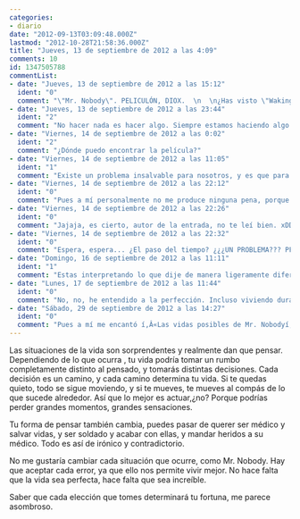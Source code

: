 ```yaml
---
categories:
- diario
date: "2012-09-13T03:09:48.000Z"
lastmod: "2012-10-28T21:58:36.000Z"
title: "Jueves, 13 de septiembre de 2012 a las 4:09"
comments: 10
id: 1347505788
commentList:
- date: "Jueves, 13 de septiembre de 2012 a las 15:12"
  ident: "0"
  comment: "\"Mr. Nobody\". PELICULÓN, DIOX.  \n  \n¿Has visto \"Waking Life\"? Te la recomiendo.  \n  \nY... no estoy del todo de acuerdo con lo que dices. Nunca el tiempo es perdido. Siempre se hace todo lo mejor que se puede en cada momento. Si no se hizo mejor, por algo será. Así que la fortuna no queda determinada por lo que hagas, sino por tus circunstancias particulares. Multiplicar la realidad no lleva a ninguna parte, hacer como Nemo es vivir lo no vivido, pensar lo que pudo ser pero que no fue. ¿Qué utilidad tiene, mas no sea pasar el rato? xD  \n  \nAl perder un gran momento, ganas otro que no valoras tanto. Y si no lo valoras es problema tuyo. TODO momento es grande. Estás vivo. ¿Qué hay más grande que eso? =)"
- date: "Jueves, 13 de septiembre de 2012 a las 23:44"
  ident: "2"
  comment: "No hacer nada es hacer algo. Siempre estamos haciendo algo. No hacer nada es tomar una elección.   \nClaro que valoro cada momento, creo que no me he explicado bien  xD"
- date: "Viernes, 14 de septiembre de 2012 a las 0:02"
  ident: "2"
  comment: "¿Dónde puedo encontrar la película?"
- date: "Viernes, 14 de septiembre de 2012 a las 11:05"
  ident: "1"
  comment: "Existe un problema insalvable para nosotros, y es que para el ser humano el tiempo es finito. Y a ese problema hay que añadirle que cada persona dispone de un intervalo diferente y desconocido.  \n  \nPor lo tanto vivimos sabiendo que cada instante que pasa no se recupera jamas, y no solo eso si no que nos acerca al final. No sabemos cuando ocurre pero sabemos que ocurre. Y eso da una importancia abismal a nuestras decisiones, ya que podrian ser irreversibles. Por eso perder un gran momento produce una pena tan grande, no sabemos con certeza que vayamos a tener una oportunidad similar en el futuro..."
- date: "Viernes, 14 de septiembre de 2012 a las 22:12"
  ident: "0"
  comment: "Pues a mí personalmente no me produce ninguna pena, porque los grandes momentos no se pierden por no aprovecharlos. De hecho, no se pierden, porque al no aprovecharlos, estás aprovechando otra oportunidad distinta. Por ejemplo, en mi caso sin ir más lejos, reprimí mis sentimientos durante tanto tiempo que mejor no digo cuánto. Y ahora que ya he dejado de hacerlo, para nada veo perdido ningún momento de sentir intensamente la vida, pues esos momentos los aproveché de otra forma, que es realizando todo mi potencial racional, rozando con los límites de mi propia inteligencia y expandiéndola en esos momentos abstrayéndome y trascenciendo hasta límites que me siento orgulloso de haber podido alcanzar.  \n  \nEl truco para ser feliz en todo momento, incluso ser feliz estando triste y hundido, es valorar lo que se es, valorar la realidad. Si nos aferramos a lo que pudo ser, estamos cayendo en un error, que es evadirnos de la realidad y eso no ayuda para nada a nuestra autoestima, que es lo más importante porque sin ella no podemos tomar iniciativa alguna en nuestras vidas."
- date: "Viernes, 14 de septiembre de 2012 a las 22:26"
  ident: "0"
  comment: "Jajaja, es cierto, autor de la entrada, no te leí bien. xDDD  \nCuando dices \"No me gustaría cambiar cada situación que ocurre, como Mr. Nobody\", me comí el \"No\" inicial, y el sentido de todo lo que leí después lo cambié porque me condicioné a mí mismo no habiendo leído una sola negación, jajajajaja...  \n  \nPues la película no sé dónde conseguirla, a mí me la pasaron, pero todo es buscar en Google, jaja... ^^"
- date: "Viernes, 14 de septiembre de 2012 a las 22:32"
  ident: "0"
  comment: "Espera, espera... ¿El paso del tiempo? ¿¿¿UN PROBLEMA??? PFJAJAJA, mire, señor anónimo, perdone que discrepe BRUTALMENTE. xD  \n  \nCrecer, madurar y envejecer es lo mejor que le puede pasar a un ser vivo. Haga lo que haga, deje de hacer lo que deje de hacer. Pensar en realidades alternativas a la que estamos viviendo no sirve para nada, solo como pasatiempos es atractivo, hablar de lo que no sabremos. Y todo lo que hago y dejo de hacer me hace ser. Con eso me basta."
- date: "Domingo, 16 de septiembre de 2012 a las 11:11"
  ident: "1"
  comment: "Estas interpretando lo que dije de manera ligeramente diferente, a mi me preocupa el paso del tiempo, pero solo porque si tomas una decision equivocada, si que aprenderas de ella, pero quizas no tengas tiempo de enmendarla y vivas siempre las consecuencias del error.  \nTambien me refiero a relaciones largas.  \nPor otro lado comparto totalmente lo que dices, lo que yo quiero decir es que me obsesiona el tiempo. Se me hace complicado pensar en lo que dejo pasar cuando elijo una opcion irreversible..."
- date: "Lunes, 17 de septiembre de 2012 a las 11:44"
  ident: "0"
  comment: "No, no, he entendido a la perfección. Incluso viviendo durante tanto tiempo una \"mentira\" (en realidad no es mentira algo en lo que dejas de creer si dejas de creer en ello porque lo que sientas cambie, es algo que fue verdad), incluso así no perderás el tiempo. Si necesitaste tanto tiempo para darte cuenta o aprender algo, ese tiempo es justo el que necesitabas. Que otro se dé cuenta antes no quiere decir que tú hayas perdido el tiempo, has empleado el necesario. Sean relaciones largas, sean decisiones \"equivocadas\" (¿de verdad crees que una decisión es equivocada si la tomas sin conocer las posibles consecuencias? Yo no hablaría de decisiones equivocadas, hablaría de impulsos poco sopesados racionalmente), obsesionarse con el tiempo no va a hacer que lo \"aproveches\" más sino al contrario. Vas a emplear parte de tu tiempo en observar cómo pasa éste, y si te dejas fluir, permitiéndote cometer errores, teniendo en cuenta que las opciones que te parecen irreversibles a priori puede que no lo sean tanto aunque quizá sea bastante radical o poco tolerada por los demás la forma de volver atrás... Si no te presionas así, si ese perfeccionismo lo conviertes en una herramienta y no en una patología, te sentirás triunfante siempre.  \nSé que es difícil ese cambio de actitud que propongo, a mí me ha costado año y pico y sigo limpiando mi forma de pensar, porque aún quedan restos de lo que la sociedad me hizo ser... Quedan restos de suciedad, pensamientos saboteadores que impiden que haga lo que me gusta, por ejemplo. Todo es dejarse llevar sin ansiar tanto autocontrol. Para ganar el control que buscas tienes que asumir el descontrol inherente a la vida humana. Asumir que nos puede afectar en cualquier momento. No sentirnos culpables de querer hacer las cosas lo mejor que podamos, sino agradecidos. Y no castigarnos cuando las cosas no salen como queríamos, sino felicitarnos por no haber salido peor. ¿Qué sentido tiene no querer lo único que tenemos, que es a nosotros mismos? xD"
- date: "Sábado, 29 de septiembre de 2012 a las 14:27"
  ident: "0"
  comment: "Pues a mí me encantó í‚Â«Las vidas posibles de Mr. Nobodyí‚Â», quizá sea por mi manía de pensar í‚Â«qué habría ocurrido si...í‚Â»."
---
```


Las situaciones de la vida son sorprendentes y realmente dan que pensar. Dependiendo de lo que ocurra , tu vida podría tomar un rumbo completamente distinto al pensado, y tomarás distintas decisiones. Cada decisión es un camino, y cada camino determina tu vida. Si te quedas quieto, todo se sigue moviendo, y si te mueves, te mueves al compás de lo que sucede alrededor. Así que lo mejor es actuar,¿no? Porque podrías perder grandes momentos, grandes sensaciones.  
  
 Tu forma de pensar también cambia, puedes pasar de querer ser médico y salvar vidas, y ser soldado y acabar con ellas, y mandar heridos a su médico. Todo es así de irónico y contradictorio.  
  
No me gustaría cambiar cada situación que ocurre, como Mr. Nobody. Hay que aceptar cada error, ya que ello nos permite vivir mejor. No hace falta que la vida sea perfecta, hace falta que sea increíble.  
  
Saber que cada elección que tomes determinará tu fortuna, me parece asombroso.
